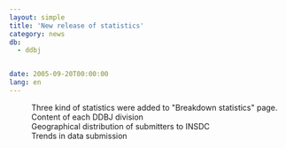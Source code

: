 ```yaml
---
layout: simple
title: 'New release of statistics'
category: news
db:
  - ddbj


date: 2005-09-20T00:00:00
lang: en
---
```


<dd>Three kind of statistics were added to "Breakdown statistics" page.
<dd>Content of each DDBJ division
<dd>Geographical distribution of submitters to INSDC
<dd>Trends in data submission</dd>
</dd>
</dd>
</dd>
